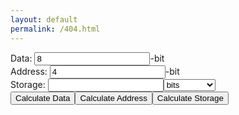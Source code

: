 ```yaml
---
layout: default
permalink: /404.html
---
```

<form class="calc" action="javascript:null;">
Data: <input type="text" class="data" value="8">-bit<br>
Address: <input type="text" class="address" value="4">-bit<br>
Storage: <input type="text" class="storage" value=""><select class="unit">
  <optgroup label="Binary">
  <option value="2 0">bits</option>
  <option value="1 0">B</option>
  <option value="1024">KB</option>
  <option value="1048576">MB</option>
  <option value="1073741824">GB</option>
  <option value="1099511627776">TB</option>
  <option value="1125899906842624">PB</option>
  <option value="1152921504606846976">EB</option>
  <option value="1180591620717411303424">ZB</option>
  <option value="1208925819614629174706176">YB</option>
  </optgroup>
  <optgroup label="Decimal">
  <option value="1 0">B</option>
  <option value="1024">KB</option>
  <option value="1048576">MB</option>
  <option value="1073741824">GB</option>
  <option value="1099511627776">TB</option>
  <option value="1125899906842624">PB</option>
  <option value="1152921504606846976">EB</option>
  <option value="1180591620717411303424">ZB</option>
  <option value="1208925819614629174706176">YB</option>
  </optgroup>
  <optgroup label="Other">
  <option value="custom">Custom</option>
  </optgroup>
  </select><br>
<input type="submit" class="calc-data" value="Calculate Data"><input type="submit" class="calc-add" value="Calculate Address"><input type="submit" class="calc-storage" value="Calculate Storage">
</form>
<script src="https://ajax.googleapis.com/ajax/libs/jquery/2.1.1/jquery.min.js"></script>
<script>
var address = $('.address')[0];
var data = $('.data')[0];
var storage = $('.storage')[0];
var unit = $('.unit')[0];
//storage=data*2^(address)
//log(storage/data)/log(2)=address
//data=storage/(2^(address))
//address=Math.log(storage/data)/Math.log(2)


$(".calc-add").click(function(event) {
address.value = (Math.log((getMult()*parseFloat(storage.value))/parseFloat(data.value)))/(Math.log(2))
});

$(".calc-data").click(function(event) {
data.value = parseFloat(storage.value)*getMult()*( Math.pow(2,-parseFloat(address.value) ) );
});

$(".calc-storage").click(function(event) {
storage.value = (parseFloat(data.value)*Math.pow( 2,parseFloat(address.value))  )/getMult();
});

function getMult() {
return Math.pow(parseFloat(unit.value.split(" ")[0]) ,parseFloat(unit.value.split(" ")[1]));
}
</script>

